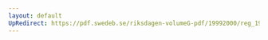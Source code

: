 ```yaml
---
layout: default
UpRedirect: https://pdf.swedeb.se/riksdagen-volumeG-pdf/19992000/reg_19992000/reg_19992000_0190.pdf
---
```

